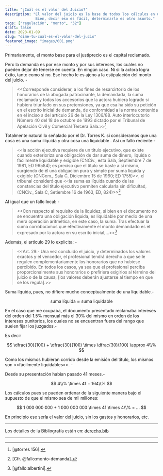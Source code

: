 ```yaml
---
title: "¿Cuál es el valor del Juicio?"
description: "El valor del juicio es la base de todos los cálculos en una regulación.
              Bien, decir eso es fácil, determinarlo es otro asunto."
tags: ["regulación", "monto", "32"]
draft: false
date: 2023-01-09
slug: "dime-tu-cual-es-el-valor-del-jucio"
featured_image: "images/001.png"
---
```


Primariamente, el monto base para el justiprecio es el capital reclamado.

Pero la demanda es por ese monto y por sus intereses, los cuáles no
pueden dejar de tenerse en cuenta. En ningún caso. Ni si la actora logra
éxito, tanto como si no. Ese hecho le es ajeno a la estipulación del monto del juicio. -

> \<\<Corresponde considerar, a los fines de resarcirtorio de los
> honorarios de la abogada patrocinante, la demandada, la suma reclamada
> y todos los accesorios que la actora hubiera logrado si hubiera
> triunfado en sus pretensiones, ya que esa ha sido su petición en el
> escrito inicial de demanda, de conformidad a la norma contenida en el
> inciso a del artículo 26 de la Ley 1306/88. Auto interlocutorio Número
> 40 del 18 de octubre de 1993 dictado por el Tribunal de Apelación
> Civil y Comercial Tercera Sala.\>\>[^1]

Totalmente natural lo señalado por el Dr. Torres K. si consideramos que
una cosa es una suma ilíquida y otra cosa una liquidable . Así un fallo
reciente:-

> \<\<la acción ejecutiva requiere de un título ejecutivo, que existe
> cuando exterioriza una obligación de dar suma de dinero, liquida o
> fácilmente liquidable y exigible (CNCiv., esta Sala, Septiembre 7 de
> 1981, ED 96584); es preciso que el título se baste a sí mismo,
> surgiendo de él una obligación pura y simple por suma líquida y
> exigible (CNCom., Sala C, Diciembre 15 de 1960; ED 1755)\>\>, el
> tribunal consideró que \<\<la suma es líquida cuando de las
> constancias del título ejecutivo permiten calcularla sin dificultad,
> (CNCiv., Sala C, Setiembre 16 de 1963, ED, 824)\>\>[^2]

Al igual que un fallo local: -

> \<\<Con respecto al requisito de la liquidez, si bien en el documento
> no se encuentra una obligación liquida, es liquidable por medio de una
> mera operación aritmética, en este caso, la suma. Tras efectuar la
> suma corroboramos que efectivamente el monto demandado es el expresado
> por la actora en su escrito inicial,...\>\>[^3]

Además, el artículo 29 lo explicita: -

> \<\<Art. 29.- Una vez concluido el juicio, y determinados los valores
> exactos y el vencedor, el profesional tendrá derecho a que se le
> regulen complementariamente los honorarios que no hubiese percibido.
> En todos los casos, ya sea que el profesional perciba
> proporcionalmente sus honorarios o prefiriera exigirlos al término del
> juicio o de la causa, [los valores deberán ajustarse al tiempo en que
> se los regula].\>\>

Suma líquida, pues, no difiere mucho conceptualmente de una
liquidable.-

$$
\mbox{suma líquida} \approx \mbox{suma liquidable}
$$

En el caso que me ocupaba, el documento presentado reclamaba intereses del
orden del 1.5% mensual más el 30% del mismo en orden de los intereses
punitorios, los cuales no se encuentran fuera del rango que suelen fijar
los juzgados.-

Es decir

$$
\dfrac{30}{100} + \dfrac{30}{100} \times \dfrac{30}{100}  \approx 4\\%
$$

Como los mismos hubieran corrido desde la emisión del título, los mismos
son \<\<fácilmente liquidables\>\>. -

Desde su presentación habían pasado 41 meses.-

$$
4\\% \times 41 = 164\\%
$$

Los cálculos pues se pueden ordenar de la siguiente manera bajo el supuesto de que el mismo sea de mil millones:

$$
1 000 000 000 + 1 000 000 000 \times 41  \times 4\\% = ...
$$

En principio ese sería el valor del juicio, sin los gastos y honorarios,
etc.

---


[^1]: [@torres 156].

[^2]: [Cfr. @fallo:monto-demanda].

[^3]: [@fallo:albertini].

[^4]: Cfr. Artículo 32 de la Ley Nº 1376 «Arancel de Honorarios de
    Abogados y Procuradores»

[^5]: [@ross 129].

[^6]: [@paciello1990].

[^7]: [@torres 203].

[^8]: [Cfr. @casco2 10].

[^9]: [@torres 156].

Los detalles de la Bibliografía están en: [derecho.bib](https://bafkreifcdukgode5jwmgqvesjvovtrqfkf2ondculuxmnj7deoqlkubjwm.ipfs.nftstorage.link/)



















------
